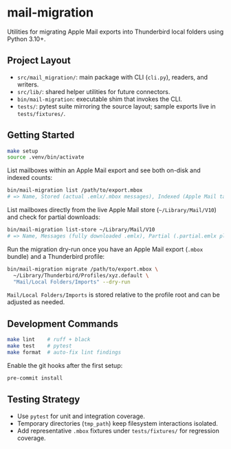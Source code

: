 # mail-migration

Utilities for migrating Apple Mail exports into Thunderbird local folders using Python 3.10+.

## Project Layout
- `src/mail_migration/`: main package with CLI (`cli.py`), readers, and writers.
- `src/lib/`: shared helper utilities for future connectors.
- `bin/mail-migration`: executable shim that invokes the CLI.
- `tests/`: pytest suite mirroring the source layout; sample exports live in `tests/fixtures/`.

## Getting Started
```bash
make setup
source .venv/bin/activate
```

List mailboxes within an Apple Mail export and see both on-disk and indexed counts:
```bash
bin/mail-migration list /path/to/export.mbox
# => Name, Stored (actual .emlx/.mbox messages), Indexed (Apple Mail table_of_contents)
```

List mailboxes directly from the live Apple Mail store (`~/Library/Mail/V10`) and check
for partial downloads:
```bash
bin/mail-migration list-store ~/Library/Mail/V10
# => Name, Messages (fully downloaded .emlx), Partial (.partial.emlx placeholders)
```

Run the migration dry-run once you have an Apple Mail export (`.mbox` bundle) and a Thunderbird profile:
```bash
bin/mail-migration migrate /path/to/export.mbox \
  ~/Library/Thunderbird/Profiles/xyz.default \
  "Mail/Local Folders/Imports" --dry-run
```
`Mail/Local Folders/Imports` is stored relative to the profile root and can be adjusted as needed.

## Development Commands
```bash
make lint    # ruff + black
make test    # pytest
make format  # auto-fix lint findings
```

Enable the git hooks after the first setup:
```bash
pre-commit install
```

## Testing Strategy
- Use `pytest` for unit and integration coverage.
- Temporary directories (`tmp_path`) keep filesystem interactions isolated.
- Add representative `.mbox` fixtures under `tests/fixtures/` for regression coverage.
